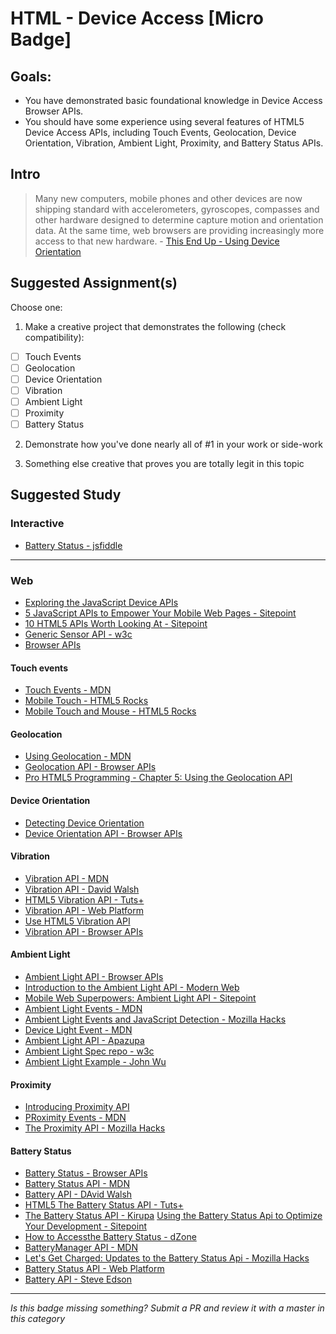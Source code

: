 HTML - Device Access [Micro Badge]
=================================================


Goals:
------

- You have demonstrated basic foundational knowledge in Device Access Browser APIs.
- You should have some experience using several features of HTML5 Device Access APIs, including Touch Events, Geolocation, Device Orientation, Vibration, Ambient Light, Proximity, and Battery Status APIs.


Intro
-----

> Many new computers, mobile phones and other devices are now shipping standard with accelerometers, gyroscopes, compasses and other hardware designed to determine capture motion and orientation data. At the same time, web browsers are providing increasingly more access to that new hardware. - [This End Up - Using Device Orientation](http://www.html5rocks.com/en/tutorials/device/orientation/)



Suggested Assignment(s)
-----------------------

Choose one:

1) Make a creative project that demonstrates the following (check compatibility):  
- [ ] Touch Events
- [ ] Geolocation
- [ ] Device Orientation
- [ ] Vibration
- [ ] Ambient Light
- [ ] Proximity
- [ ] Battery Status
 
2) Demonstrate how you've done nearly all of #1 in your work or side-work

3) Something else creative that proves you are totally legit in this topic


Suggested Study
---------------

### Interactive 

- [Battery Status - jsfiddle](http://jsfiddle.net/0GiS0/pdtsf/)


-----


### Web

- [Exploring the JavaScript Device APIs](http://blog.teamtreehouse.com/exploring-javascript-device-apis)
- [5 JavaScript APIs to Empower Your Mobile Web Pages - Sitepoint](http://www.sitepoint.com/5-javascript-apis-empower-mobile-web-pages/)
- [10 HTML5 APIs Worth Looking At - Sitepoint](http://www.sitepoint.com/10-html5-apis-worth-looking/)
- [Generic Sensor API - w3c](https://w3c.github.io/sensors/)
- [Browser APIs](http://browserapis.wtf/)

#### Touch events

  - [Touch Events - MDN](https://developer.mozilla.org/en-US/docs/Web/API/Touch_events)
  - [Mobile Touch - HTML5 Rocks](http://www.html5rocks.com/en/mobile/touch/)
  - [Mobile Touch and Mouse - HTML5 Rocks](http://www.html5rocks.com/en/mobile/touchandmouse/)

#### Geolocation

  - [Using Geolocation - MDN](https://developer.mozilla.org/en-US/docs/Web/API/Geolocation/Using_geolocation)
  - [Geolocation API - Browser APIs](http://browserapis.wtf/browserapis/geolocation.html)
  - [Pro HTML5 Programming - Chapter 5: Using the Geolocation API](http://apress.jensimmons.com/v5/pro-html5-programming/ch5.html)

#### Device Orientation

  - [Detecting Device Orientation](https://developer.mozilla.org/en-US/docs/Web/API/Detecting_device_orientation)
  - [Device Orientation API - Browser APIs](http://browserapis.wtf/browserapis/deviceorientation.html)

#### Vibration
  
  - [Vibration API - MDN](https://developer.mozilla.org/en-US/docs/Web/API/Vibration_API)
  - [Vibration API - David Walsh](https://davidwalsh.name/vibration-api)
  - [HTML5 Vibration API - Tuts+](http://code.tutsplus.com/tutorials/html5-vibration-api--mobile-22585)
  - [Vibration API - Web Platform](https://docs.webplatform.org/wiki/apis/vibration)
  - [Use HTML5 Vibration API](http://www.sitepoint.com/use-html5-vibration-api/)
  - [Vibration API - Browser APIs](http://browserapis.wtf/browserapis/vibration.html)

#### Ambient Light

  - [Ambient Light API - Browser APIs](http://browserapis.wtf/browserapis/ambient.html)
  - [Introduction to the Ambient Light API - Modern Web](http://modernweb.com/2014/05/27/introduction-to-the-ambient-light-api/)
  - [Mobile Web Superpowers: Ambient Light API - Sitepoint](http://www.sitepoint.com/mobile-web-superpowers-ambient-light-api/)
  - [Ambient Light Events - MDN](https://developer.mozilla.org/en-US/docs/Web/API/Ambient_Light_Events)
  - [Ambient Light Events and JavaScript Detection - Mozilla Hacks](https://hacks.mozilla.org/2013/04/ambient-light-events-and-javascript-detection/)
  - [Device Light Event - MDN](https://developer.mozilla.org/en-US/docs/Web/API/DeviceLightEvent)
  - [Ambient Light API - Apazupa](http://apazupa.com/2012/09/24/ambient-light-api/)
  - [Ambient Light Spec repo - w3c](https://github.com/w3c/ambient-light)
  - [Ambient Light Example - John Wu](https://github.com/tjwudi/ambient-light-example)

#### Proximity

  - [Introducing Proximity API](http://www.sitepoint.com/introducing-proximity-api/)
  - [PRoximity Events - MDN](https://developer.mozilla.org/en-US/docs/Web/API/Proximity_Events)
  - [The Proximity API - Mozilla Hacks](https://hacks.mozilla.org/2013/06/the-proximity-api/)

#### Battery Status

  - [Battery Status - Browser APIs](http://browserapis.wtf/browserapis/batterystatus.html)
  - [Battery Status API - MDN](https://developer.mozilla.org/en-US/docs/Web/API/Battery_Status_API)
  - [Battery API - DAvid Walsh](https://davidwalsh.name/battery-api)
  - [HTML5 The Battery Status API - Tuts+](http://code.tutsplus.com/tutorials/html5-battery-status-api--mobile-22795)
  - [The Battery Status API - Kirupa](https://www.kirupa.com/html5/the_battery_status_api_js.htm)
  [Using the Battery Status Api to Optimize Your Development - Sitepoint](http://www.sitepoint.com/using-the-battery-status-api-to-optimize-your-development/)
  - [How to Accessthe Battery Status - dZone](https://dzone.com/articles/how-access-battery-status)
  - [BatteryManager API - MDN](https://developer.mozilla.org/en-US/docs/Web/API/BatteryManager)
  - [Let's Get Charged: Updates to the Battery Status Api - Mozilla Hacks](https://hacks.mozilla.org/2015/05/lets-get-charged-updates-to-the-battery-status-api/)
  - [Battery Status API - Web Platform](http://docs.webplatform.org/wiki/apis/battery_status)
  - [Battery API - Steve Edson](https://steveedson.co.uk/html5/battery-api/)


-----

*Is this badge missing something? Submit a PR and review it with a master in this category*
